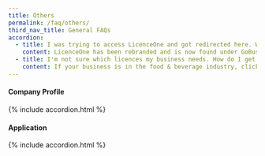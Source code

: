 ```yaml
---
title: Others
permalink: /faq/others/
third_nav_title: General FAQs
accordion:
  - title: I was trying to access LicenceOne and got redirected here. Why?
    content: LicenceOne has been rebranded and is now found under GoBusiness Dashboard. The ala-carte feature has all the same functions as LicenceOne and now comes with a newly added Guided Journey feature to walk beginners through the licensing process.
  - title: I'm not sure which licences my business needs. How do I get started in GoBusiness Dashboard?
    content: If your business is in the food & beverage industry, click here to use our Guided Journey feature for step-by-step guidance to find out the licences you need, and apply for them.
---
```


#### Company Profile
{% include accordion.html %}

#### Application
{% include accordion.html %}
